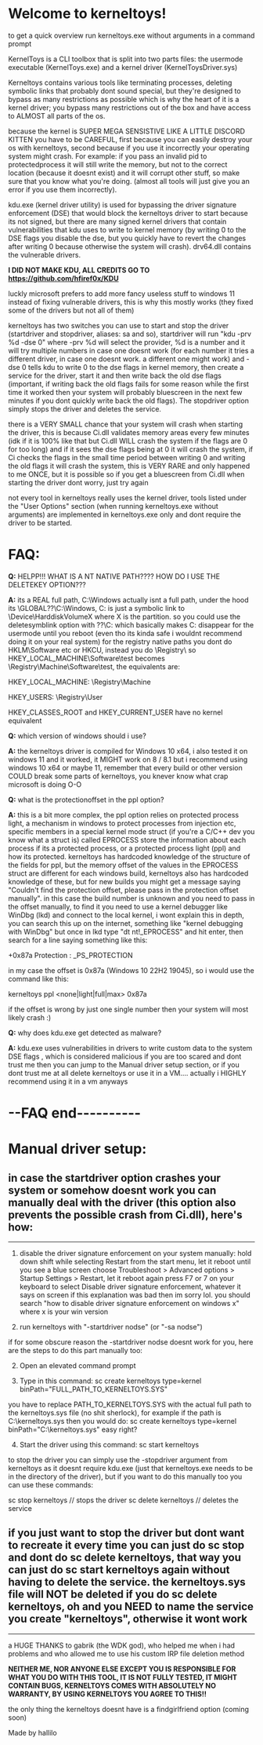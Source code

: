 # Welcome to kerneltoys!

to get a quick overview run kerneltoys.exe without arguments in a command prompt

KernelToys is a CLI toolbox that is split into two parts files: the usermode executable (KernelToys.exe) and a kernel driver (KernelToysDriver.sys)

Kerneltoys contains various tools like terminating processes, deleting symbolic links that probably dont sound special, but they're designed to bypass as many restrictions as possible 
which is why the heart of it is a kernel driver; you bypass many restrictions out of the box and have access to ALMOST all parts of the os.

because the kernel is SUPER MEGA SENSISTIVE LIKE A LITTLE DISCORD KITTEN you have to be CAREFUL, first because you can easily destroy your os with kerneltoys, second because if you use it incorrectly
your operating system might crash. For example: if you pass an invalid pid to protectedprocess it will still write the memory, but not to the correct location (because it doesnt exist) and it will
corrupt other stuff, so make sure that you know what you're doing. (almost all tools will just give you an error if you use them incorrectly).

kdu.exe (kernel driver utility) is used for bypassing the driver signature enforcement (DSE) that would block the kerneltoys driver to start because its not signed, 
but there are many signed kernel drivers that contain vulnerabilities that kdu uses to write to kernel memory (by writing 0 to the DSE flags you disable the dse, 
but you quickly have to revert the changes after writing 0 because otherwise the system will crash). 
drv64.dll contains the vulnerable drivers.

**I DID NOT MAKE KDU, ALL CREDITS GO TO https://github.com/hfiref0x/KDU**

luckly microsoft prefers to add more fancy useless stuff to windows 11 instead of fixing vulnerable drivers, this is why this mostly works (they fixed some of the drivers but not all of them)

kerneltoys has two switches you can use to start and stop the driver (startdriver and stopdriver, aliases: sa and so), startdriver will run "kdu -prv %d -dse 0" where -prv %d will select the provider, %d is a number
and it will try multiple numbers in case one doesnt work (for each number it tries a different driver, in case one doesnt work. a different one might work) and -dse 0 tells kdu to write 0 to the dse flags in kernel memory, 
then create a service for the driver, start it and then write back the old dse flags (important, if writing back the old flags fails for some reason while the first time it worked then your system will probably bluescreen in the next few minutes
if you dont quickly write back the old flags). The stopdriver option simply stops the driver and deletes the service.

there is a VERY SMALL chance that your system will crash when starting the driver, this is because Ci.dll validates memory areas every few minutes (idk if it is 100% like that but Ci.dll WILL crash the system if the flags are 0 for too long)
and if it sees the dse flags being at 0 it will crash the system, if Ci checks the flags in the small time period between writing 0 and writing the old flags it will crash the system, this is VERY RARE and only happened to me ONCE, but it is possible 
so if you get a bluescreen from Ci.dll when starting the driver dont worry, just try again

not every tool in kerneltoys really uses the kernel driver, tools listed under the "User Options" section (when running kerneltoys.exe without arguments) are implemented in 
kerneltoys.exe only and dont require the driver to be started.


# FAQ:

**Q:** HELPP!!! WHAT IS A NT NATIVE PATH???? HOW DO I USE THE DELETEKEY OPTION???

**A:** its a REAL full path, C:\Windows actually isnt a full path, under the hood its \GLOBAL??\C:\Windows, C: is just a symbolic link to \Device\HarddiskVolumeX where X is the partition.
so you could use the deletesymblink option with \??\C: which basically makes C: disappear for the usermode until you reboot (even tho its kinda safe i wouldnt recommend doing it on your real system)
for the registry native paths you dont do HKLM\Software etc or HKCU\, instead you do \Registry\ so HKEY_LOCAL_MACHINE\Software\test becomes \Registry\Machine\Software\test, the equivalents are:

HKEY_LOCAL_MACHINE: \Registry\Machine

HKEY_USERS: \Registry\User

HKEY_CLASSES_ROOT and HKEY_CURRENT_USER have no kernel equivalent
	
**Q:** which version of windows should i use?

**A:** the kerneltoys driver is compiled for Windows 10 x64, i also tested it on windows 11 and it worked, it MIGHT work on 8 / 8.1 but i recommend using windows 10 x64 or maybe 11, remember that every build or other version 
COULD break some parts of kerneltoys, you knever know what crap microsoft is doing O-O

**Q:** what is the protectionoffset in the ppl option? 

**A:** this is a bit more complex, the ppl option relies on protected process light, a mechanism in windows to protect processes from injection etc, specific members in a special kernel mode 
struct (if you're a C/C++ dev you know what a struct is) called EPROCESS store the information about each process if its a protected process, or a protected process light (ppl) and how its protected.
kerneltoys has hardcoded knowledge of the structure of the fields for ppl, but the memory offset of the values in the EPROCESS struct are different for each windows build, kerneltoys also has hardcoded knowledge of these,
but for new builds you might get a message saying "Couldn't find the protection offset, please pass in the protection offset manually". in this case the build number is unknown and you need to pass in the offset
manually, to find it you need to use a kernel debugger like WinDbg (lkd) and connect to the local kernel, i wont explain this in depth, you can search this up on the internet, something like "kernel debugging with WinDbg"
but once in lkd  type "dt nt!_EPROCESS" and hit enter, then search for a line saying something like this:

+0x87a Protection       : _PS_PROTECTION

in my case the offset is 0x87a (Windows 10 22H2 19045), so i would use the command like this:

kerneltoys ppl <PID> <none|light|full|max> 0x87a

if the offset is wrong by just one single number then your system will most likely crash :)

**Q:** why does kdu.exe get detected as malware?

**A:** kdu.exe uses vulnerabilities in drivers to write custom data to the system DSE flags , which is considered malicious
if you are too scared and dont trust me then you can jump to the Manual driver setup section, or if you dont trust me at all delete kerneltoys or use it in a VM.... actually i HIGHLY recommend using it in a vm anyways
# --FAQ end----------


# Manual driver setup:

in case the startdriver option crashes your system or somehow doesnt work you can manually deal with the driver (this option also prevents the possible crash from Ci.dll), here's how:
-------------------------------------------------------------------------------------------------------------------------------------------------------------------------------------------------------------------
-------------------------------------------------------------------------------------------------------------------------------------------------------------------------------------------------------------------
1. disable the driver signature enforcement on your system manually:
        hold down shift while selecting Restart from the start menu, let it reboot until you see a blue screen
        choose Troubleshoot > Advanced options > Startup Settings > Restart, let it reboot again
        press F7 or 7 on your keyboard to select Disable driver signature enforcement, whatever it says on screen
	if this explanation was bad then im sorry lol. you should search "how to disable driver signature enforcement on windows x" where x is your win version


2. run kerneltoys with "-startdriver nodse" (or "-sa nodse")

if for some obscure reason the -startdriver nodse doesnt work for you, here are the steps to do this part manually too:

2. Open an elevated command prompt

3. Type in this command: sc create kerneltoys type=kernel binPath="FULL_PATH_TO_KERNELTOYS.SYS"

you have to replace PATH_TO_KERNELTOYS.SYS with the actual full path to the kerneltoys.sys file (no shit sherlock), for example if the path is C:\kerneltoys.sys then you would do: sc create kerneltoys type=kernel binPath="C:\kerneltoys.sys"   easy right?

4. Start the driver using this command: sc start kerneltoys

to stop the driver you can simply use the -stopdriver argument from kerneltoys as it doesnt require kdu.exe (just that kerneltoys.exe needs to be in the directory of the driver), 
but if you want to do this manually too you can use these commands:

sc stop kerneltoys         // stops the driver
sc delete kerneltoys       // deletes the service


if you just want to stop the driver but dont want to recreate it every time you can just do sc stop and dont do sc delete kerneltoys, that way you can just do sc start kerneltoys again without having to delete the service. 
the kerneltoys.sys file will NOT be deleted if you do sc delete kerneltoys, oh and you NEED to name the service you create "kerneltoys", otherwise it wont work
-------------------------------------------------------------------------------------------------------------------------------------------------------------------------------------------------------------------
-------------------------------------------------------------------------------------------------------------------------------------------------------------------------------------------------------------------



a HUGE THANKS to gabrik (the WDK god), who helped me when i had problems and who allowed me to use his custom IRP file deletion method

**NEITHER ME, NOR ANYONE ELSE EXCEPT YOU IS RESPONSIBLE FOR WHAT YOU DO WITH THIS TOOL, IT IS NOT FULLY TESTED, IT MIGHT CONTAIN BUGS, KERNELTOYS COMES WITH ABSOLUTELY NO WARRANTY, BY USING KERNELTOYS YOU AGREE TO THIS!!**




the only thing the kerneltoys doesnt have is a findgirlfriend option (coming soon)



Made by hallilo